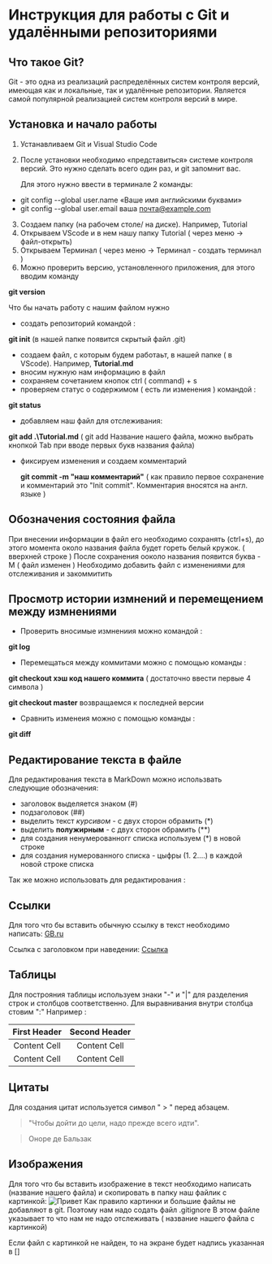 # Инструкция для работы с Git и удалёнными репозиториями

## Что такое Git?
Git - это одна из реализаций распределённых систем контроля версий, имеющая как и локальные, так и удалённые репозитории. Является самой популярной реализацией систем контроля версий в мире.

## Установка и начало работы
  1. Устанавливаем Git и Visual Studio Code
  2. После установки необходимо «представиться» системе контроля версий. Это нужно сделать всего один раз, и git запомнит вас. 
  
       Для этого нужно ввести в терминале 2 команды: 
 * git config --global user.name «Ваше имя английскими буквами» 
 * git config --global user.email ваша почта@example.com 

3. Создаем папку (на рабочем столе/ на диске). Например, Tutorial
4. Открываем VScode  и в нем нашу папку Tutorial (  через меню -> файл-открыть)
5. Открываем Терминал ( через меню -> Терминал - создать терминал )
6. Можно проверить версию, установленного приложения, для этого вводим команду 

  **git version**

 Что бы начать работу с нашим файлом нужно 
 * создать репозиторий командой : 

  **git init** 
  (в нашей папке появится скрытый файл .git)
 * создаем файл, с которым будем работаьт, в нашей папке ( в VScode). Например, **Tutorial.md**
 * вносим нужную нам информацию в файл
 * сохраняем  сочетанием кнопок ctrl ( command) + s 
 * проверяем статус о содержимом ( есть ли изменения ) командой :

  **git status**

 * добавляем наш файл для отслеживания:

  **git add .\Tutorial.md** ( git add Название нашего файла, можно выбрать кнопкой Tab  при вводе первых букв названия файла)

 * фиксируем изменения и создаем комментарий 

   **git commit -m "наш комментарий"**  ( как правило первое сохранение и комментарий это "Init commit". Комментария вносятся на англ. языке )

 ## Обозначения состояния файла
    
 При внесении информации в файл его необходимо сохранять (ctrl+s),  до этого момента около названия файла будет гореть белый кружок. ( вверхней строке )
    После сохранения ооколо названия появится буква - M ( файл изменен )
    Необходимо добавить файл с изменениями для отслеживания и закоммитить 

 ##  Просмотр истории измнений и перемещением между измнениями
   * Проверить вносимые измнениия можно командой :

   **git log** 
   * Перемещаться между коммитами можно с помощью команды :

   **git checkout хэш код нашего коммита** ( достаточно ввести первые 4 символа )

   **git checkout master**  возвращаемся к последней версии 

   *  Сравнить изменеия можно с помощью команды :

   **git diff** 

   ##  Редактирование текста в файле
  Для редактирования текста в MarkDown  можно использвать следующие обозначения: 
  *  заголовок выделяется знаком (#)
  *  подзаголовок (##)
  *  выделить текст *курсивом* - с двух сторон обрамить (*)
  *  выделить **полужирным** -  с двух сторон обрамить (**)
  *  для создания ненумерованногг списка используем (*) в новой строке
  *  для создания нумерованного списка - цыфры (1. 2....) в каждой новой строке списка

  Так же можно использовать для редактирования :

   ## Сcылки 
   Для того что бы вставить  обычную ссылку в текст необходимо написать:
       [GB.ru](https://gb.ru)

  Ссылка с заголовком при наведении: 
  [Ссылка](https://gb.ru)  

   ## Таблицы
Для построяния таблицы используем знаки "-" и "|" для разделения строк и столбцов соответственно. 
Для выравнивания внутри столбца стовим ":"
Например :

   |First Header|Second Header|
|:---------:|:-----------:|
|Content Cell|Content Cell|
|Content Cell|Content Cell|

  ## Цитаты
Для создания цитат используется символ " > " перед абзацем.

> "Чтобы дойти до цели, надо прежде всего идти". 

> Оноре де Бальзак


  ## Изображения 
  Для того что бы вставить изображение в текст необходимо написать (название нашего файла) и скопировать в папку наш файлик с картинкой:
  ![Привет](kot.jpg)
 Как правило картинки и большие файлы не добавляют в  git.  Поэтому нам надо содать файл .gitignore 
  В этом файле указывает то что нам не надо отслеживать ( название нашего файла с картинкой)

Если файл с картинкой не найден, то на экране будет надпись указанная в []  
